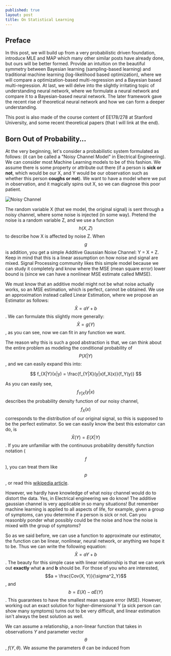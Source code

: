 ```yaml
---
published: true
layout: post
title: On Statistical Learning
---
```

## Preface

In this post, we will build up from a very probabilistic driven foundation, introduce MLE and MAP which many other similar posts have already done, but ours will be better formed. Provide an intuition on the beautiful symmetry between Bayesian learning (sampling-based learning) and traditional machine learning (log-likelihood based optimization), where we will compare a optimization-based multi-regression and a Bayesian based multi-regression. At last, we will delve into the slightly irritating topic of understanding neural network, where we formulate a neural network and compare it to a Bayesian-based neural network. The later framework gave the recent rise of  theoretical neural network and how we can form a deeper understanding.



This post is also made of the course content of EE178/278 at Stanford University, and some recent theoretical papers (that I will link at the end).

## Born Out of Probability...

At the very beginning, let's consider a probabilistic system formulated as follows: (it can be called a "Noisy Channel Model" in Electrical Engineering). We can consider most Machine Learning models to be of this fashion. We assume there is some property or attribute out there (if a person is **sick or not**, which would be our X, and Y would be our observation such as whether this person **coughs or not**). We want to have a model where we put in observation, and it magically spins out X, so we can diagnose this poor patient.



![Noisy Channel](http://anie.me/images/noisy_channel.jpg)



The random variable X (that we model, the original signal) is sent through a noisy channel, where some noise is injected (in some way). Pretend the noise is a random variable Z, and we use a function $$h(X, Z)$$ to describe how X is affected by noise Z. When $$g$$ is addition, you get a simple Additive Gaussian Noise Channel: Y = X + Z. Keep in mind that this is a linear assumption on how noise and signal are mixed. Signal Processing community likes this simple model because we can study it completely and know where the MSE (mean square error) lower bound is (since we can have a nonlinear MSE estimate called MMSE).



We must know that an additive model might not be what noise actually works, so an MSE estimation, which is perfect, cannot be obtained. We use an approximation instead called Linear Estimation, where we propose an Estimator as follows: $$\hat{X} = aY + b$$. We can formulate this slightly more generally: $$\hat{X} = g(Y)$$, as you can see, now we can fit in any function we want.



The reason why this is such a good abstraction is that, we can think about the entire problem as modeling the conditional probability of $$P(X|Y)$$,  and we can easily expand this into: 


$$
f_{X|Y}(x|y) = \frac{f_{Y|X}(y|x)f_X(x)}{f_Y(y)}
$$


As you can easily see, $$f_{Y|X}(y|x)$$ describes the probability density function of our noisy channel, $$f_X(x)$$ corresponds to the distribution of our original signal, so this is supposed to be the perfect estimator. So we can easily know the best this estomator can do, is $$\hat{X}(Y) = E(X|Y)$$. If you are unfamiliar with the continuous probability densitify function notation ($$f$$), you can treat them like $$p$$, or read this [wikipedia article](https://en.wikipedia.org/wiki/Probability_density_function). 



However, we hardly have knowledge of what noisy channel would do to distort the data. Yes, in Electrical engineering we do know! The additive gaussian channel is very applicable in so many situations! But remember machine learning is applied to all aspects of life, for example, given a group of symptoms, can you determine if a person is sick or not. Can you reasonbly ponder what possibly could be the noise and how the noise is mixed with the group of symptoms?



So as we said before, we can use a function to approximate our estimator, the function can be linear, nonlinear, neural network, or anything we hope it to be. Thus we can write the following equation: $$\hat{X} = aY + b​$$. The beauty for this simple case with linear relationship is that we can work out **exactly** what **a** and **b** should be. For those of you who are interested, $$a = \frac{Cov(X, Y)}{\sigma^2_Y}​$$, and $$b = E(X) - aE(Y)​$$. This guarantees to have the smallest mean square error (MSE). However, working out an exact solution for higher-dimensional Y (a sick person can show many symptoms) turns out to be very difficult, and linear estimation isn't always the best solution as well.



We can assume a relationship, a non-linear function that takes in observations $Y$ and parameter vector $$\theta$$, $f(Y, \theta)$. We assume the parameters $\theta$ can be induced from 